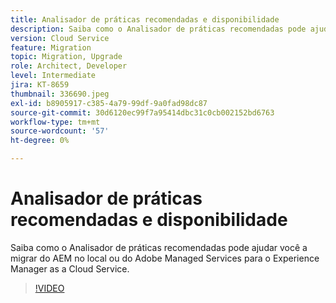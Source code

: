 ```yaml
---
title: Analisador de práticas recomendadas e disponibilidade
description: Saiba como o Analisador de práticas recomendadas pode ajudar a preparar seu aplicativo para ser movido para o Experience Manager as a Cloud Service
version: Cloud Service
feature: Migration
topic: Migration, Upgrade
role: Architect, Developer
level: Intermediate
jira: KT-8659
thumbnail: 336690.jpeg
exl-id: b8905917-c385-4a79-99df-9a0fad98dc87
source-git-commit: 30d6120ec99f7a95414dbc31c0cb002152bd6763
workflow-type: tm+mt
source-wordcount: '57'
ht-degree: 0%

---
```


# Analisador de práticas recomendadas e disponibilidade

Saiba como o Analisador de práticas recomendadas pode ajudar você a migrar do AEM no local ou do Adobe Managed Services para o Experience Manager as a Cloud Service.

>[!VIDEO](https://video.tv.adobe.com/v/336690?quality=12&learn=on)
